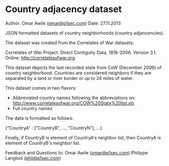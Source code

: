 Country adjacency dataset
=========================

Author: Omar Awile (omar@p1sec.com)
Date:   27.11.2013

JSON formatted datasets of country neighborhoods (country adjancencies).

The dataset was created from the Correlates of War datasets:

Correlates of War Project. Direct Contiguity Data, 1816-2006. Version 3.1.
Online: http://correlatesofwar.org.

This dataset depicts the last recorded state from CoW (December 2006) of country
neighborhood. Countries are considered neighbors if they are separated by a land
or river border or up to 24 miles of water.

This dataset comes in two flavors:
- Abbreviated country names following the abbreviations on:
  http://www.correlatesofwar.org/COW%20State%20list.xls
- Full country names

The data is formatted as follows:

{"CountryA" : ["CountryB", ..., "CountryN"], ...}

Finally, if CountryB is element of CountryA's neighbor list, then CountryA is
element of CountryB's neighbor list.

Feedback and Questions to:
Omar Awile (omar@p1sec.com)
Philippe Langlois (phil@p1sec.com)
